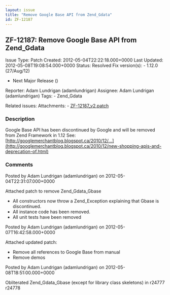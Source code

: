 ```yaml
---
layout: issue
title: "Remove Google Base API from Zend_Gdata"
id: ZF-12187
---
```


ZF-12187: Remove Google Base API from Zend\_Gdata
-------------------------------------------------

 Issue Type: Patch Created: 2012-05-04T22:22:18.000+0000 Last Updated: 2012-05-08T19:08:54.000+0000 Status: Resolved Fix version(s): - 1.12.0 (27/Aug/12)
- Next Major Release ()
 
 Reporter:  Adam Lundrigan (adamlundrigan)  Assignee:  Adam Lundrigan (adamlundrigan)  Tags: - Zend\_Gdata
 
 Related issues: 
 Attachments: - [ZF-12187\_v2.patch](/issues/secure/attachment/15067/ZF-12187_v2.patch)
 
### Description

Google Base API has been discontinued by Google and will be removed from Zend Framework in 1.12 See: [http://googlemerchantblog.blogspot.ca/2010/12/…](http://googlemerchantblog.blogspot.ca/2010/12/new-shopping-apis-and-deprecation-of.html)

 

 

### Comments

Posted by Adam Lundrigan (adamlundrigan) on 2012-05-04T22:31:07.000+0000

Attached patch to remove Zend\_Gdata\_Gbase

- All constructors now throw a Zend\_Exception explaining that Gbase is discontinued.
- All instance code has been removed.
- All unit tests have been removed
 


 

Posted by Adam Lundrigan (adamlundrigan) on 2012-05-07T16:42:58.000+0000

Attached updated patch:

- Remove all references to Google Base from manual
- Remove demos
 


 

Posted by Adam Lundrigan (adamlundrigan) on 2012-05-08T18:51:00.000+0000

Obliterated Zend\_Gdata\_Gbase (except for library class skeletons) in r24777 r24778

 

 